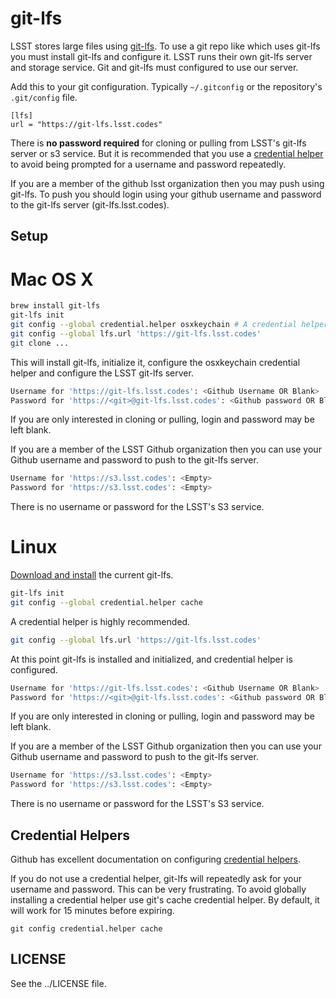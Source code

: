 git-lfs
=======

LSST stores large files using [git-lfs](https://git-lfs.github.com/). To use a git repo like which uses git-lfs you must install git-lfs and configure it. LSST runs their own git-lfs server and storage service. Git and git-lfs must configured to use our server.

Add this to your git configuration. Typically `~/.gitconfig` or the repository's `.git/config` file.
```
[lfs]
url = "https://git-lfs.lsst.codes"
```

There is **no password required** for cloning or pulling from LSST's git-lfs server or s3 service. But it is recommended that you use a [credential helper](https://help.github.com/articles/caching-your-github-password-in-git/) to avoid being prompted for a username and password repeatedly.

If you are a member of the github lsst organization then you may push using git-lfs. To push you should login using your github username and password to the git-lfs server (git-lfs.lsst.codes).


Setup
-----

# Mac OS X

```bash
brew install git-lfs
git-lfs init
git config --global credential.helper osxkeychain # A credential helper is highly recommended.
git config --global lfs.url 'https://git-lfs.lsst.codes'
git clone ...
```

This will install git-lfs, initialize it, configure the osxkeychain credential helper and configure the LSST git-lfs server.

```bash
Username for 'https://git-lfs.lsst.codes': <Github Username OR Blank>
Password for 'https://<git>@git-lfs.lsst.codes': <Github password OR Blank>
```

If you are only interested in cloning or pulling, login and password may be left blank.

If you are a member of the LSST Github organization then you can use your Github username and password to push to the git-lfs server.

```bash
Username for 'https://s3.lsst.codes': <Empty>
Password for 'https://s3.lsst.codes': <Empty>
```

There is no username or password for the LSST's S3 service.


# Linux

[Download and install](https://github.com/github/git-lfs/releases/tag/v1.0.0) the current git-lfs.

```bash
git-lfs init
git config --global credential.helper cache
```

A credential helper is highly recommended.

```bash
git config --global lfs.url 'https://git-lfs.lsst.codes'
```

At this point git-lfs is installed and initialized, and credential helper is configured.

```bash
Username for 'https://git-lfs.lsst.codes': <Github Username OR Blank>
Password for 'https://<git>@git-lfs.lsst.codes': <Github password OR Blank>
```

If you are only interested in cloning or pulling, login and password may be left blank.

If you are a member of the LSST Github organization then you can use your Github username and password to push to the git-lfs server.

```bash
Username for 'https://s3.lsst.codes': <Empty>
Password for 'https://s3.lsst.codes': <Empty>
```

There is no username or password for the LSST's S3 service.


Credential Helpers
------------------

Github has excellent documentation on configuring [credential helpers](https://help.github.com/articles/caching-your-github-password-in-git/).

If you do not use a credential helper, git-lfs will repeatedly ask for your username and password. This can be very frustrating. To avoid globally installing a credential helper use git's cache credential helper. By default, it will work for 15 minutes before expiring.

```
git config credential.helper cache
```


LICENSE
-------

See the ../LICENSE file.
